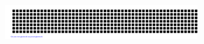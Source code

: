 <div style="display:flex;">
 <img align="center" src="https://github.com/Xerabmulac/Txt0/blob/main/gitartwork.svg" />
</div>
